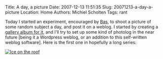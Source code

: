 Title: A day, a picture
Date: 2007-12-13 11:51:35
Slug: 20071213-a-day-a-picture
Location: Home
Authors: Michiel Scholten
Tags: rant

<p>Today I started an experiment, encouraged by <a href="http://basvandijk.eu/">Bas</a>, to shoot a picture of some random subject a day, and post it on a weblog. I started by creating a <a href="http://aquariusoft.org/gallery/v/photographs/pic-a-day/">gallery album for it</a>, and I'll try to set up some kind of photolog in the near future [being it a Wordpress weblog, or an addition to this self-written weblog software]. Here is the first one in hopefully a long series:</p>

<div class="content-image"><div><a href="http://aquariusoft.org/gallery/v/photographs/pic-a-day/ice_on_the_roof.jpg.html"><img src="http://aquariusoft.org/~mbscholt/images/content/ice_on_the_roof.jpg" alt="Ice on the roof" title="Ice on the roof" /></a></div></div>
<br style="clear: both;" />

